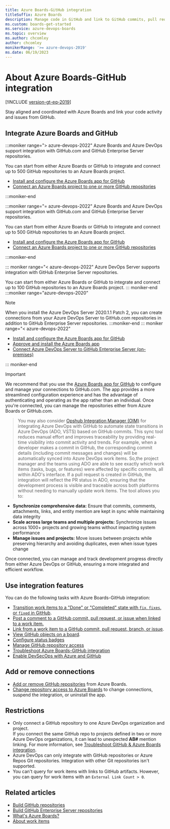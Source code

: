 ```yaml
---
title: Azure Boards-GitHub integration 
titleSuffix: Azure Boards
description: Manage code in GitHub and link to GitHub commits, pull requests, and issues in Azure Boards
ms.custom: boards-get-started 
ms.service: azure-devops-boards
ms.topic: overview
ms.author: chcomley
author: chcomley
monikerRange: '>= azure-devops-2019'
ms.date: 06/19/2023
---
```



# About Azure Boards-GitHub integration 

[!INCLUDE [version-gt-eq-2019](../../includes/version-gt-eq-2019.md)]

Stay aligned and coordinated with Azure Boards and link your code activity and issues from GitHub. 

## Integrate Azure Boards and GitHub

:::moniker range="> azure-devops-2022"
Azure Boards and Azure DevOps support integration with GitHub.com and GitHub Enterprise Server repositories.

You can start from either Azure Boards or GitHub to integrate and connect up to 500 GitHub repositories to an Azure Boards project. 

- [Install and configure the Azure Boards app for GitHub](install-github-app.md)
- [Connect an Azure Boards project to one or more GitHub repositories](connect-to-github.md)

:::moniker-end

:::moniker range="= azure-devops-2022"
Azure Boards and Azure DevOps support integration with GitHub.com and GitHub Enterprise Server repositories.

You can start from either Azure Boards or GitHub to integrate and connect up to 500 GitHub repositories to an Azure Boards project. 

- [Install and configure the Azure Boards app for GitHub](install-github-app.md)
- [Connect an Azure Boards project to one or more GitHub repositories](connect-to-github.md)

:::moniker-end

::: moniker range="< azure-devops-2022"
Azure DevOps Server supports integration with GitHub Enterprise Server repositories. 

You can start from either Azure Boards or GitHub to integrate and connect up to 100 GitHub repositories to an Azure Boards project. 
::: moniker-end
:::moniker range="azure-devops-2020"
> [!NOTE]   
> When you install the Azure DevOps Server 2020.1.1 Patch 2, you can create connections from your Azure DevOps Server to GitHub.com repositories in addition to GitHub Enterprise Server repositories.
:::moniker-end
::: moniker range="< azure-devops-2022"
- [Install and configure the Azure Boards app for GitHub](install-github-app.md)</br>   
- [Approve and install the Azure Boards app](connect-to-github.md)
- [Connect Azure DevOps Server to GitHub Enterprise Server (on-premises)](connect-on-premises-to-github.md)

::: moniker-end

> [!IMPORTANT]   
> We recommend that you use the [Azure Boards app for GitHub](install-github-app.md) to configure and manage your connections to GitHub.com. The app provides a more streamlined configuration experience and has the advantage of authenticating and operating as the app rather than an individual. Once you're connected, you can manage the repositories either from Azure Boards or GitHub.com.

> You may also consider [Opshub Integration Manager (OIM)](https://www.opshub.com/products/opshub-integration-manager/?utm_source=Microsoft.Learn.com&utm_medium=Referrals&utm_campaign=Azure+Boards-GitHub+integration+article) for integrating Azure DevOps with GitHub to automate state transitions in Azure DevOps (ADO, VSTS) based on GitHub commits. This sync tool reduces manual effort and improves traceability by providing real-time visibility into commit activity and trends. For example, when a developer makes a commit in GitHub, the corresponding commit details (including commit messages and changes) will be automatically synced into Azure DevOps work items. So,the project manager and the teams using ADO are able to see exactly which work items (tasks, bugs, or features) were affected by specific commits, all within ADO's interface. If a pull request is created in GitHub, the integration will reflect the PR status in ADO, ensuring that the development process is visible and traceable across both platforms without needing to manually update work items. The tool allows you to: 
- **Synchronize comprehensive data:** Ensure that commits, comments, attachments, links, and entity mention are kept in sync while maintaining data integrity 
- **Scale across large teams and multiple projects:** Synchronize issues across 1000+ projects and growing teams without impacting system performance
- **Manage issues and projects:** Move issues between projects while preserving hierarchy and avoiding duplicates, even when issue types change

Once connected, you can manage and track development progress directly from either Azure DevOps or GitHub, ensuring a more integrated and efficient workflow. 

## Use integration features

You can do the following tasks with Azure Boards-GitHub integration:

- [Transition work items to a "Done" or "Completed" state with `fix`, `fixes`, or `fixed` in GitHub](link-to-from-github.md#use-ab-to-link-from-github-to-azure-boards-work-items). 
- [Post a comment to a GitHub commit, pull request, or issue when linked to a work item.](https://docs.github.com/en/get-started/quickstart/communicating-on-github) 
- [Link from a work item to a GitHub commit, pull request, branch, or issue](link-to-from-github.md#link-work-item-to-branch-commit-pr).
- [View GitHub objects on a board](link-to-from-github.md#view-github-objects-on-board). 
- [Configure status badges](configure-status-badges.md)
- [Manage GitHub repository access](install-github-app.md#change-repository-access)
- [Troubleshoot Azure Boards-GitHub integration](connect-to-github.md#resolve-connection-issues)
- [Enable DevSecOps with Azure and GitHub](/devops/devsecops/enable-devsecops-azure-github?branch=main)

## Add or remove connections 
 
- [Add or remove GitHub repositories](install-github-app.md#add-or-remove-repositories-or-remove-a-connection-from-azure-boards) from Azure Boards.  
- [Change repository access to Azure Boards](install-github-app.md#change-repository-access) to change connections, suspend the integration, or uninstall the app.  

## Restrictions 

- Only connect a GitHub repository to one Azure DevOps organization and project.  
If you connect the same GitHub repo to projects defined in two or more Azure DevOps organizations, it can lead to unexpected **AB#** mention linking. For more information, see [Troubleshoot GitHub & Azure Boards integration](connect-to-github.md#resolve-connection-issues). 
- Azure DevOps can only integrate with GitHub repositories or Azure Repos Git repositories. Integration with other Git repositories isn't supported.
- You can't query for work items with links to GitHub artifacts. However, you can query for work items with an `External Link Count > 0`.
  
## Related articles

- [Build GitHub repositories](../../pipelines/repos/github.md) 
- [Build GitHub Enterprise Server repositories](../../pipelines/repos/github-enterprise.md)
- [What's Azure Boards?](../../boards/get-started/what-is-azure-boards.md)
- [About work items](../work-items/about-work-items.md)
